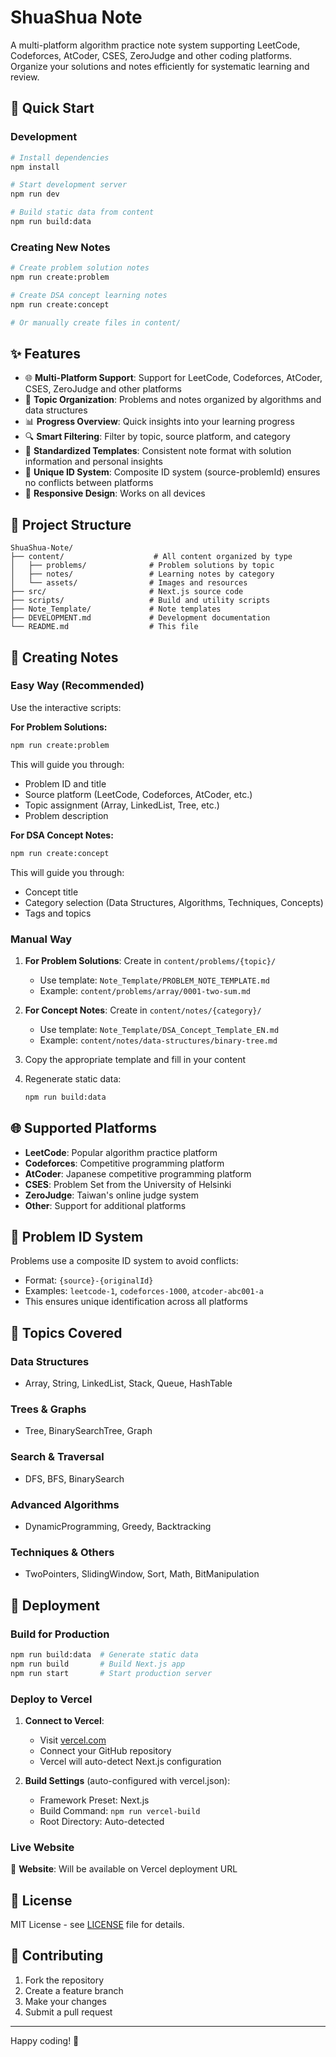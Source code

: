 # ShuaShua Note

A multi-platform algorithm practice note system supporting LeetCode, Codeforces, AtCoder, CSES, ZeroJudge and other coding platforms. Organize your solutions and notes efficiently for systematic learning and review.

## 🚀 Quick Start

### Development

```bash
# Install dependencies
npm install

# Start development server
npm run dev

# Build static data from content
npm run build:data
```

### Creating New Notes

```bash
# Create problem solution notes
npm run create:problem

# Create DSA concept learning notes  
npm run create:concept

# Or manually create files in content/
```

## ✨ Features

- 🌐 **Multi-Platform Support**: Support for LeetCode, Codeforces, AtCoder, CSES, ZeroJudge and other platforms
- 📁 **Topic Organization**: Problems and notes organized by algorithms and data structures
- 📊 **Progress Overview**: Quick insights into your learning progress
- 🔍 **Smart Filtering**: Filter by topic, source platform, and category
- 📝 **Standardized Templates**: Consistent note format with solution information and personal insights
- 🔗 **Unique ID System**: Composite ID system (source-problemId) ensures no conflicts between platforms
- 📱 **Responsive Design**: Works on all devices

## 📁 Project Structure

```
ShuaShua-Note/
├── content/                    # All content organized by type
│   ├── problems/              # Problem solutions by topic
│   ├── notes/                 # Learning notes by category
│   └── assets/                # Images and resources
├── src/                       # Next.js source code
├── scripts/                   # Build and utility scripts
├── Note_Template/             # Note templates
├── DEVELOPMENT.md             # Development documentation
└── README.md                  # This file
```

## 📝 Creating Notes

### Easy Way (Recommended)

Use the interactive scripts:

**For Problem Solutions:**
```bash
npm run create:problem
```

This will guide you through:
- Problem ID and title
- Source platform (LeetCode, Codeforces, AtCoder, etc.)
- Topic assignment (Array, LinkedList, Tree, etc.)
- Problem description

**For DSA Concept Notes:**
```bash
npm run create:concept
```

This will guide you through:
- Concept title
- Category selection (Data Structures, Algorithms, Techniques, Concepts)
- Tags and topics

### Manual Way

1. **For Problem Solutions**: Create in `content/problems/{topic}/`
   - Use template: `Note_Template/PROBLEM_NOTE_TEMPLATE.md`
   - Example: `content/problems/array/0001-two-sum.md`

2. **For Concept Notes**: Create in `content/notes/{category}/`
   - Use template: `Note_Template/DSA_Concept_Template_EN.md`
   - Example: `content/notes/data-structures/binary-tree.md`

3. Copy the appropriate template and fill in your content

4. Regenerate static data:
   ```bash
   npm run build:data
   ```

## 🌐 Supported Platforms

- **LeetCode**: Popular algorithm practice platform
- **Codeforces**: Competitive programming platform
- **AtCoder**: Japanese competitive programming platform  
- **CSES**: Problem Set from the University of Helsinki
- **ZeroJudge**: Taiwan's online judge system
- **Other**: Support for additional platforms

## 🔗 Problem ID System

Problems use a composite ID system to avoid conflicts:
- Format: `{source}-{originalId}`
- Examples: `leetcode-1`, `codeforces-1000`, `atcoder-abc001-a`
- This ensures unique identification across all platforms

## 🎯 Topics Covered

### Data Structures
- Array, String, LinkedList, Stack, Queue, HashTable

### Trees & Graphs  
- Tree, BinarySearchTree, Graph

### Search & Traversal
- DFS, BFS, BinarySearch

### Advanced Algorithms
- DynamicProgramming, Greedy, Backtracking

### Techniques & Others
- TwoPointers, SlidingWindow, Sort, Math, BitManipulation

## 🚀 Deployment

### Build for Production

```bash
npm run build:data  # Generate static data
npm run build       # Build Next.js app
npm run start       # Start production server
```

### Deploy to Vercel

1. **Connect to Vercel**:
   - Visit [vercel.com](https://vercel.com)
   - Connect your GitHub repository
   - Vercel will auto-detect Next.js configuration

2. **Build Settings** (auto-configured with vercel.json):
   - Framework Preset: Next.js
   - Build Command: `npm run vercel-build`
   - Root Directory: Auto-detected

### Live Website

📱 **Website**: Will be available on Vercel deployment URL

## 📄 License

MIT License - see [LICENSE](LICENSE) file for details.

## 🤝 Contributing

1. Fork the repository
2. Create a feature branch
3. Make your changes
4. Submit a pull request

---

Happy coding! 🎯
